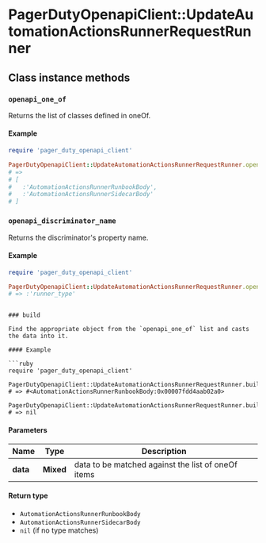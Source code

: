 # PagerDutyOpenapiClient::UpdateAutomationActionsRunnerRequestRunner

## Class instance methods

### `openapi_one_of`

Returns the list of classes defined in oneOf.

#### Example

```ruby
require 'pager_duty_openapi_client'

PagerDutyOpenapiClient::UpdateAutomationActionsRunnerRequestRunner.openapi_one_of
# =>
# [
#   :'AutomationActionsRunnerRunbookBody',
#   :'AutomationActionsRunnerSidecarBody'
# ]
```

### `openapi_discriminator_name`

Returns the discriminator's property name.

#### Example

```ruby
require 'pager_duty_openapi_client'

PagerDutyOpenapiClient::UpdateAutomationActionsRunnerRequestRunner.openapi_discriminator_name
# => :'runner_type'
```
```

### build

Find the appropriate object from the `openapi_one_of` list and casts the data into it.

#### Example

```ruby
require 'pager_duty_openapi_client'

PagerDutyOpenapiClient::UpdateAutomationActionsRunnerRequestRunner.build(data)
# => #<AutomationActionsRunnerRunbookBody:0x00007fdd4aab02a0>

PagerDutyOpenapiClient::UpdateAutomationActionsRunnerRequestRunner.build(data_that_doesnt_match)
# => nil
```

#### Parameters

| Name | Type | Description |
| ---- | ---- | ----------- |
| **data** | **Mixed** | data to be matched against the list of oneOf items |

#### Return type

- `AutomationActionsRunnerRunbookBody`
- `AutomationActionsRunnerSidecarBody`
- `nil` (if no type matches)

